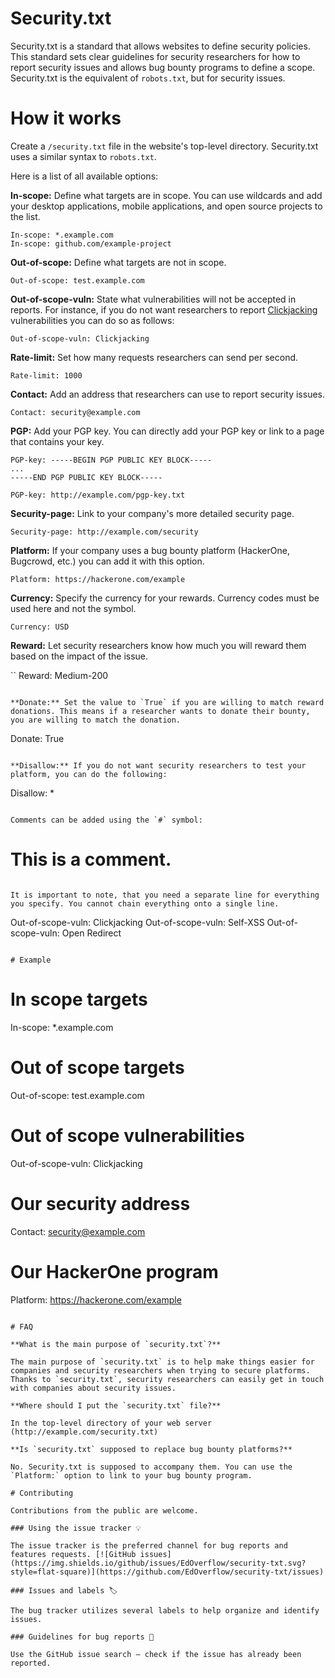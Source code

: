 # Security.txt

Security.txt is a standard that allows websites to define security policies. This standard sets clear guidelines for security researchers for how to report security issues and allows bug bounty programs to define a scope. Security.txt is the equivalent of `robots.txt`, but for security issues.

# How it works

Create a `/security.txt` file in the website's top-level directory. Security.txt uses a similar syntax to `robots.txt`.

Here is a list of all available options:

**In-scope:** Define what targets are in scope. You can use wildcards and add your desktop applications, mobile applications, and open source projects to the list.

```
In-scope: *.example.com
In-scope: github.com/example-project
```

**Out-of-scope:** Define what targets are not in scope.

```
Out-of-scope: test.example.com
```

**Out-of-scope-vuln:** State what vulnerabilities will not be accepted in reports. For instance, if you do not want researchers to report [Clickjacking](https://www.owasp.org/index.php/Clickjacking) vulnerabilities you can do so as follows:

```
Out-of-scope-vuln: Clickjacking
```

**Rate-limit:** Set how many requests researchers can send per second.

```
Rate-limit: 1000
```

**Contact:** Add an address that researchers can use to report security issues.

```
Contact: security@example.com
```

**PGP:** Add your PGP key. You can directly add your PGP key or link to a page that contains your key.

```
PGP-key: -----BEGIN PGP PUBLIC KEY BLOCK-----
...
-----END PGP PUBLIC KEY BLOCK----- 
```

```
PGP-key: http://example.com/pgp-key.txt
```

**Security-page:** Link to your company's more detailed security page.

```
Security-page: http://example.com/security
```

**Platform:** If your company uses a bug bounty platform (HackerOne, Bugcrowd, etc.) you can add it with this option.

```
Platform: https://hackerone.com/example
```

**Currency:** Specify the currency for your rewards. Currency codes must be used here and not the symbol.

```
Currency: USD
```

**Reward:** Let security researchers know how much you will reward them based on the impact of the issue.

``
Reward: Medium-200
```

**Donate:** Set the value to `True` if you are willing to match reward donations. This means if a researcher wants to donate their bounty, you are willing to match the donation.

```
Donate: True
```

**Disallow:** If you do not want security researchers to test your platform, you can do the following:

```
Disallow: *
```

Comments can be added using the `#` symbol:

```
# This is a comment.
```

It is important to note, that you need a separate line for everything you specify. You cannot chain everything onto a single line.

```
Out-of-scope-vuln: Clickjacking
Out-of-scope-vuln: Self-XSS
Out-of-scope-vuln: Open Redirect
```

# Example

```
# In scope targets
In-scope: *.example.com

# Out of scope targets
Out-of-scope: test.example.com

# Out of scope vulnerabilities
Out-of-scope-vuln: Clickjacking

# Our security address
Contact: security@example.com

# Our HackerOne program
Platform: https://hackerone.com/example
```

# FAQ

**What is the main purpose of `security.txt`?**

The main purpose of `security.txt` is to help make things easier for companies and security researchers when trying to secure platforms. Thanks to `security.txt`, security researchers can easily get in touch with companies about security issues.

**Where should I put the `security.txt` file?**

In the top-level directory of your web server (http://example.com/security.txt)

**Is `security.txt` supposed to replace bug bounty platforms?**

No. Security.txt is supposed to accompany them. You can use the `Platform:` option to link to your bug bounty program.

# Contributing

Contributions from the public are welcome.

### Using the issue tracker 💡

The issue tracker is the preferred channel for bug reports and features requests. [![GitHub issues](https://img.shields.io/github/issues/EdOverflow/security-txt.svg?style=flat-square)](https://github.com/EdOverflow/security-txt/issues)

### Issues and labels 🏷

The bug tracker utilizes several labels to help organize and identify issues.

### Guidelines for bug reports 🐛

Use the GitHub issue search — check if the issue has already been reported.
